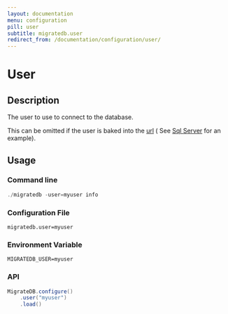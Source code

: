 ```yaml
---
layout: documentation
menu: configuration
pill: user
subtitle: migratedb.user
redirect_from: /documentation/configuration/user/
---
```


# User

## Description

The user to use to connect to the database.

This can be omitted if the user is baked into the [url](/migratedb/documentation/configuration/parameters/url) (
See [Sql Server](/migratedb/documentation/database/sqlserver#windows-authentication) for an example).

## Usage

### Command line

```powershell
./migratedb -user=myuser info
```

### Configuration File

```properties
migratedb.user=myuser
```

### Environment Variable

```properties
MIGRATEDB_USER=myuser
```

### API

```java
MigrateDB.configure()
    .user("myuser")
    .load()
```
